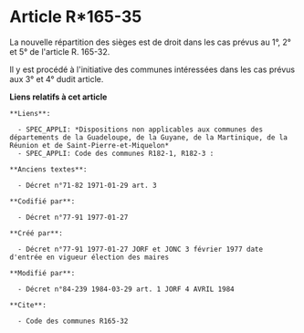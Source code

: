 # Article R*165-35

La nouvelle répartition des sièges est de droit dans les cas prévus au 1°, 2° et 5° de l'article R. 165-32. 

Il y est procédé à l'initiative des communes intéressées dans les cas prévus aux 3° et 4° dudit article.

**Liens relatifs à cet article**

	**Liens**:

	  - SPEC_APPLI: *Dispositions non applicables aux communes des départements de la Guadeloupe, de la Guyane, de la Martinique, de la Réunion et de Saint-Pierre-et-Miquelon*
	  - SPEC_APPLI: Code des communes R182-1, R182-3 :

	**Anciens textes**:

	  - Décret n°71-82 1971-01-29 art. 3

	**Codifié par**:

	  - Décret n°77-91 1977-01-27

	**Créé par**:

	  - Décret n°77-91 1977-01-27 JORF et JONC 3 février 1977 date d'entrée en vigueur élection des maires

	**Modifié par**:

	  - Décret n°84-239 1984-03-29 art. 1 JORF 4 AVRIL 1984

	**Cite**:

	  - Code des communes R165-32

